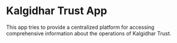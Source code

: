 # Kalgidhar Trust App
This app tries to provide a centralized platform for accessing comprehensive information about the operations of Kalgidhar Trust.
